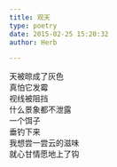 ```yaml
---  
title: 观天  
type: poetry  
date: 2015-02-25 15:20:32  
author: Herb  

---  
```

天被晾成了灰色  
真怕它发霉  
视线被阻挡  
什么景象都不泄露  
一个饵子  
垂钓下来  
我想尝一尝云的滋味  
就心甘情愿地上了钩